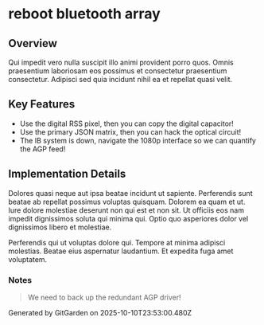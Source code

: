 # reboot bluetooth array

## Overview
Qui impedit vero nulla suscipit illo animi provident porro quos. Omnis praesentium laboriosam eos possimus et consectetur praesentium consectetur. Adipisci sed quia incidunt nihil ea et repellat quasi velit.

## Key Features
- Use the digital RSS pixel, then you can copy the digital capacitor!
- Use the primary JSON matrix, then you can hack the optical circuit!
- The IB system is down, navigate the 1080p interface so we can quantify the AGP feed!

## Implementation Details
Dolores quasi neque aut ipsa beatae incidunt ut sapiente. Perferendis sunt beatae ab repellat possimus voluptas quisquam. Dolorem ea quam et ut. Iure dolore molestiae deserunt non qui est et non sit. Ut officiis eos nam impedit dignissimos soluta qui minima qui. Optio quo asperiores dolor vel dignissimos libero et molestiae.
 Perferendis qui ut voluptas dolore qui. Tempore at minima adipisci molestias. Beatae eius aspernatur laudantium. Et expedita fuga amet voluptatem.

### Notes
> We need to back up the redundant AGP driver!

Generated by GitGarden on 2025-10-10T23:53:00.480Z